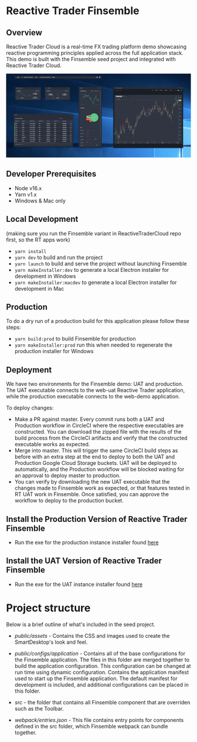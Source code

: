 # Reactive Trader Finsemble

## Overview

Reactive Trader Cloud is a real-time FX trading platform demo showcasing reactive programming principles applied across the full application stack.
This demo is built with the Finsemble seed project and integrated with Reactive Trader Cloud.

![image](/public/assets/img/RTF.png)

## Developer Prerequisites

- Node v16.x
- Yarn v1.x
- Windows & Mac only

## Local Development

(making sure you run the Finsemble variant in ReactiveTraderCloud repo first, so the RT apps work)

- `yarn install`
- `yarn dev` to build and run the project
- `yarn launch` to build and serve the project without launching Finsemble
- `yarn makeInstaller:dev` to generate a local Electron installer for development in Windows
- `yarn makeInstaller:macdev` to generate a local Electron installer for development in Mac

## Production

To do a dry run of a production build for this application please follow these steps:

- `yarn build:prod` to build Finsemble for production
- `yarn makeInstaller:prod` run this when needed to regenerate the production installer for Windows

## Deployment

We have two environments for the Finsemble demo: UAT and production. The UAT executable connects to the web-uat Reactive Trader application, while the production executable connects to the web-demo application.

To deploy changes:

- Make a PR against master. Every commit runs both a UAT and Production workflow in CircleCI where the respective executables are constructed. You can download the zipped file with the results of the build process from the CircleCI artifacts and verify that the constructed executable works as expected.
- Merge into master. This will trigger the same CircleCI build steps as before with an extra step at the end to deploy to both the UAT and Production Google Cloud Storage buckets. UAT will be deployed to automatically, and the Production workflow will be blocked waiting for an approval to deploy master to production.
- You can verify by downloading the new UAT executable that the changes made to Finsemble work as expected, or that features tested in RT UAT work in Finsemble. Once satisfied, you can approve the workflow to deploy to the production bucket.

## Install the Production Version of Reactive Trader Finsemble

- Run the exe for the production instance installer found [here](https://storage.googleapis.com/reactive-trader-finsemble/pkg/ReactiveTraderFinsemble.exe)

## Install the UAT Version of Reactive Trader Finsemble

- Run the exe for the UAT instance installer found [here](https://storage.googleapis.com/reactive-trader-finsemble-uat/pkg/ReactiveTraderFinsemble-UAT.exe)

# Project structure

Below is a brief outline of what's included in the seed project.

- _public/assets_ - Contains the CSS and images used to create the SmartDesktop's look and feel.

- _public/configs/application_ - Contains all of the base configurations for the Finsemble application. The files in this
  folder are merged together to build the application configuration. This configuration can be changed at run time
  using dynamic configuration. Contains the application manifest used to start up the Finsemble application. The
  default manifest for development is included, and additional configurations can be placed in this folder.

- _src_ - the folder that contains all Finsemble component that are overriden such as the Toolbar.

- _webpack/entries.json_ - This file contains entry points for components defined in the src folder, which Finsemble webpack can bundle together.
